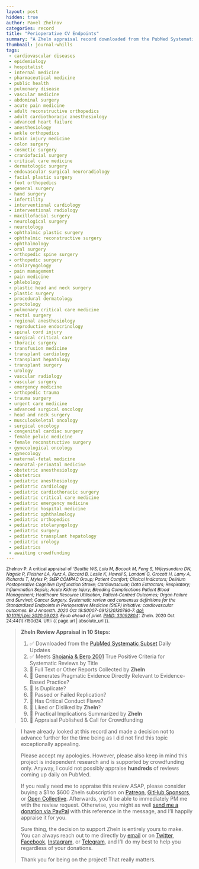 ```yaml
---
layout: post
hidden: true
author: Pavel Zhelnov
categories: record
title: "Perioperative CV Endpoints"
summary: "A Zheln appraisal record downloaded from the PubMed Systematic Subset daily updates."
thumbnail: journal-whills
tags:
 - cardiovascular diseases
 - epidemiology
 - hospitalist
 - internal medicine
 - pharmaceutical medicine
 - public health
 - pulmonary disease
 - vascular medicine
 - abdominal surgery
 - acute pain medicine
 - adult reconstructive orthopedics
 - adult cardiothoracic anesthesiology
 - advanced heart failure
 - anesthesiology
 - ankle orthopedics
 - brain injury medicine
 - colon surgery
 - cosmetic surgery
 - craniofacial surgery
 - critical care medicine
 - dermatologic surgery
 - endovascular surgical neuroradiology
 - facial plastic surgery
 - foot orthopedics
 - general surgery
 - hand surgery
 - infertility
 - interventional cardiology
 - interventional radiology
 - maxillofacial surgery
 - neurological surgery
 - neurotology
 - ophthalmic plastic surgery
 - ophthalmic reconstructive surgery
 - ophthalmology
 - oral surgery
 - orthopedic spine surgery
 - orthopedic surgery
 - otolaryngology
 - pain management
 - pain medicine
 - phlebology
 - plastic head and neck surgery
 - plastic surgery
 - procedural dermatology
 - proctology
 - pulmonary critical care medicine
 - rectal surgery
 - regional anesthesiology
 - reproductive endocrinology
 - spinal cord injury
 - surgical critical care
 - thoracic surgery
 - transfusion medicine
 - transplant cardiology
 - transplant hepatology
 - transplant surgery
 - urology
 - vascular radiology
 - vascular surgery
 - emergency medicine
 - orthopedic trauma
 - trauma surgery
 - urgent care medicine
 - advanced surgical oncology
 - head and neck surgery
 - musculoskeletal oncology
 - surgical oncology
 - congenital cardiac surgery
 - female pelvic medicine
 - female reconstructive surgery
 - gynecological oncology
 - gynecology
 - maternal-fetal medicine
 - neonatal-perinatal medicine
 - obstetric anesthesiology
 - obstetrics
 - pediatric anesthesiology
 - pediatric cardiology
 - pediatric cardiothoracic surgery
 - pediatric critical care medicine
 - pediatric emergency medicine
 - pediatric hospital medicine
 - pediatric ophthalmology
 - pediatric orthopedics
 - pediatric otolaryngology
 - pediatric surgery
 - pediatric transplant hepatology
 - pediatric urology
 - pediatrics
 - awaiting crowdfunding
---
```


<small id="citation">Zhelnov P. A critical appraisal of _‘Beattie WS, Lalu M, Bocock M, Feng S, Wijeysundera DN, Nagele P, Fleisher LA, Kurz A, Biccard B, Leslie K, Howell S, Landoni G, Grocott H, Lamy A, Richards T, Myles P; StEP COMPAC Group; Patient Comfort; Clinical Indicators; Delirium Postoperative Cognitive Dysfunction Stroke; Cardiovascular; Data Extractors; Respiratory; Inflammation Sepsis; Acute Kidney Injury; Bleeding Complications Patient Blood Management; Healthcare Resource Utilisation; Patient-Centred Outcomes; Organ Failure and Survival; Cancer Surgery. Systematic review and consensus definitions for the Standardized Endpoints in Perioperative Medicine (StEP) initiative: cardiovascular outcomes. Br J Anaesth. 2020 Oct 19:S0007-0912(20)30780-7. [doi: 10.1016/j.bja.2020.09.023](https://doi.org/10.1016/j.bja.2020.09.023). Epub ahead of print. [PMID: 33092804](https://pubmed.gov/33092804)’._ Zheln. 2020 Oct 24;44(1):r150d24. URI: {{ page.url | absolute_url }}.</small>

> **Zheln Review Appraisal in 10 Steps:**
>
> 1. ✅ Downloaded from the [PubMed Systematic Subset](https://github.com/p1m-ortho/qs-global-ortho-search-queries/blob/global-sr-query/README.md) Daily Updates
> 2. ✅ Meets [Shojania & Bero 2001](https://www.researchgate.net/publication/11820967_Taking_Advantage_of_the_Explosion_of_Systematic_Reviews_An_Efficient_MEDLINE_Search_Strategy) True Positive Criteria for Systematic Reviews by Title
> 3. 🔄 Full Text or Other Reports Collected by **Zheln**
> 4. 🔄 Generates Pragmatic Evidence Directly Relevant to Evidence-Based Practice?
> 5. 🔄 Is Duplicate?
> 6. 🔄 Passed or Failed Replication?
> 7. 🔄 Has Critical Conduct Flaws?
> 8. 🔄 Liked or Disliked by **Zheln**?
> 9. 🔄 Practical Implications Summarized by **Zheln**
> 10. 🔄 Appraisal Published & Call for Crowdfunding

> I have already looked at this record and made a decision not to advance further for the time being as I did not find this topic exceptionally appealing.
>
> Please accept my apologies. However, please also keep in mind this project is independent research and is supported by crowdfunding only. Anyway, I could not possibly appraise **hundreds** of reviews coming up daily on PubMed.
> 
> If you really need me to appraise this review ASAP, please consider buying a $1 to $600 Zheln subscription on [Patreon](https://patreon.com/zheln), [GitHub Sponsors](https://github.com/sponsors/drzhelnov), or [Open Collective](https://opencollective.com/zheln). Afterwards, you’ll be able to immediately PM me with the review request. Otherwise, you might as well [send me a donation via PayPal](https://paypal.me/pjelnov) with this reference in the message, and I’ll happily appraise it for you.
> 
> Sure thing, the decision to support Zheln is entirely yours to make. You can always reach out to me directly by [email](mailto:pavel@zheln.com) or on [Twitter](https://twitter.com/drzhelnov), [Facebook](https://facebook.com/drzhelnov), [Instagram](https://instagram.com/igzheln), or [Telegram](https://t.me/drzhelnov), and I’ll do my best to help you regardless of your donations.
> 
> Thank you for being on the project! That really matters.
